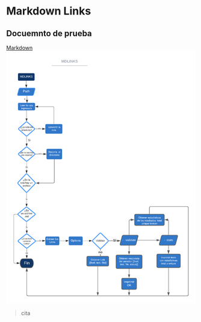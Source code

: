 # Markdown Links
## Docuemnto de prueba
[Markdown](https://es.wikipedia.org/wiki/Markdown)
![md-links](Diagrama.png)
> cita


